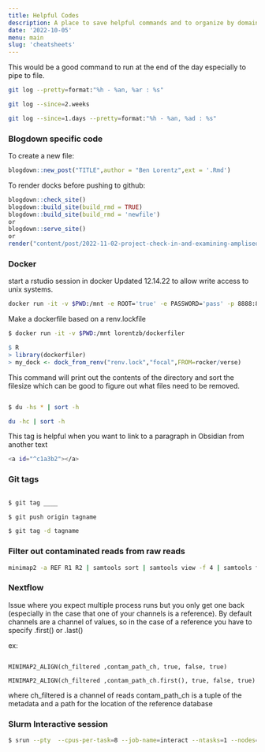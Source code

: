 ```yaml
---
title: Helpful Codes
description: A place to save helpful commands and to organize by domain
date: '2022-10-05'
menu: main
slug: 'cheatsheets'
---
```


This would be a good command to run at the end of the day especially to pipe to 
file.

```bash
git log --pretty=format:"%h - %an, %ar : %s"

git log --since=2.weeks

git log --since=1.days --pretty=format:"%h - %an, %ad : %s"
```

### Blogdown specific code

To create a new file:

```r
blogdown::new_post("TITLE",author = "Ben Lorentz",ext = '.Rmd')
```

To render docks before pushing to github:
```r
blogdown::check_site()
blogdown::build_site(build_rmd = TRUE)
blogdown::build_site(build_rmd = 'newfile')
or
blogdown::serve_site()
or
render("content/post/2022-11-02-project-check-in-and-examining-ampliseq-results/index.Rmd")
```

### Docker

start a rstudio session in docker Updated 12.14.22 to allow write access to unix systems.

```bash
docker run -it -v $PWD:/mnt -e ROOT='true' -e PASSWORD='pass' -p 8888:8787 -e USERID=1000 -e GROUPID=1000 rocker/verse:4.2.0
```

Make a dockerfile based on a renv.lockfile

```bash
$ docker run -it -v $PWD:/mnt lorentzb/dockerfiler
```

```r
$ R
> library(dockerfiler)
> my_dock <- dock_from_renv("renv.lock","focal",FROM=rocker/verse)

```

This command will print out the contents of the directory and sort the filesize which can be good to figure out what files need to be removed. 

```bash

$ du -hs * | sort -h

du -hc | sort -h

```

This tag is helpful when you want to link to a paragraph in Obsidian from another text

```bash
<a id="^c1a3b2"></a>
```

### Git tags

```bash

$ git tag ____

$ git push origin tagname

$ git tag -d tagname
```

### Filter out contaminated reads from raw reads

```bash
minimap2 -a REF R1 R2 | samtools sort | samtools view -f 4 | samtools fastq -s 'R0' -1 'R1' -2 'R2'
```

### Nextflow 

Issue where you expect multiple process runs but you only get one back (especially in the case that one of your channels is a reference). By default channels are a channel of values, so in the case of a reference you have to specify .first() or .last() 

ex: 

```nextflow

MINIMAP2_ALIGN(ch_filtered ,contam_path_ch, true, false, true)

MINIMAP2_ALIGN(ch_filtered ,contam_path_ch.first(), true, false, true)
```

where ch_filtered is a channel of reads
contam_path_ch is a tuple of the metadata and a path for the location of the reference database

### Slurm Interactive session

```bash
$ srun --pty  --cpus-per-task=8 --job-name=interact --ntasks=1 --nodes=1 --partition=inter_p --time=12:00:00 --mem=16GB /bin/bash -l
```
